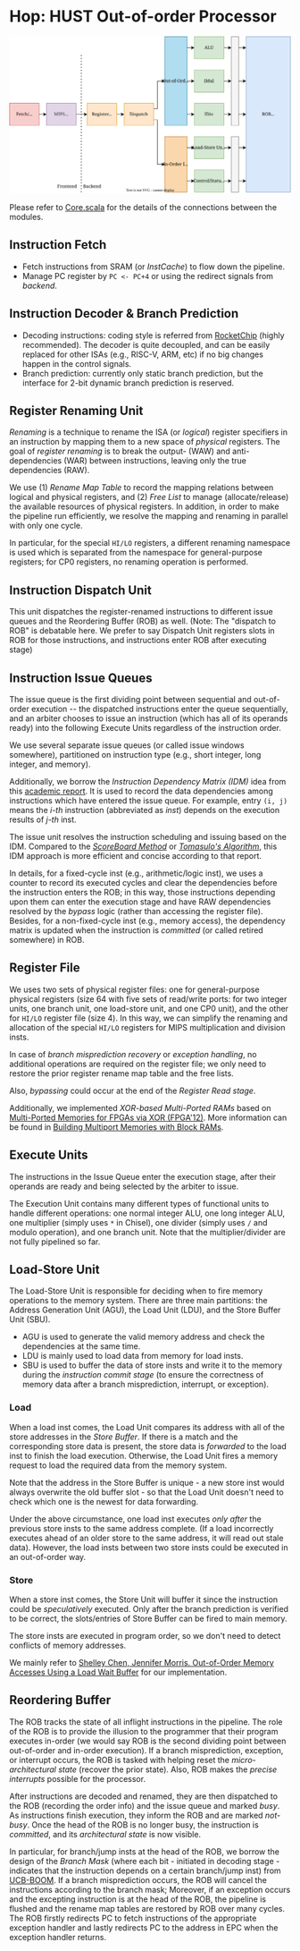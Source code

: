 # Hop: HUST Out-of-order Processor

![hop-cpu](./hop-cpu.svg)

Please refer to [Core.scala](../src/main/scala/Core.scala) for the details of the connections between the modules.

## Instruction Fetch

- Fetch instructions from SRAM (or *InstCache*) to flow down the pipeline.
- Manage PC register by `PC <- PC+4` or using the redirect signals from *backend*.

## Instruction Decoder & Branch Prediction

- Decoding instructions: coding style is referred from [RocketChip](https://github.com/chipsalliance/rocket-chip/blob/master/src/main/scala/rocket/IDecode.scala) (highly recommended). The decoder is quite decoupled, and can be easily replaced for other ISAs (e.g., RISC-V, ARM, etc) if no big changes happen in the control signals.
- Branch prediction: currently only static branch prediction, but the interface for 2-bit dynamic branch prediction is reserved.

## Register Renaming Unit

*Renaming* is a technique to rename the ISA (or *logical*) register specifiers in an instruction by mapping them to a new space of *physical* registers. The goal of *register renaming* is to break the output- (WAW) and anti-dependencies (WAR) between instructions, leaving only the true dependencies (RAW).

We use (1) *Rename Map Table* to record the mapping relations between logical and physical registers, and (2) *Free List* to manage (allocate/release) the available resources of physical registers. In addition, in order to make the pipeline run efficiently, we resolve the mapping and renaming in parallel with only one cycle.

In particular, for the special `HI/LO` registers, a different renaming namespace is used which is separated from the namespace for general-purpose registers; for CP0 registers, no renaming operation is performed.

## Instruction Dispatch Unit

This unit dispatches the register-renamed instructions to different issue queues and the Reordering Buffer (ROB) as well. (Note: The "dispatch to ROB" is debatable here. We prefer to say Dispatch Unit registers slots in ROB for those instructions, and instructions enter ROB after executing stage)

## Instruction Issue Queues

The issue queue is the first dividing point between sequential and out-of-order execution -- the dispatched instructions enter the queue sequentially, and an arbiter chooses to issue an instruction (which has all of its operands ready) into the following Execute Units regardless of the instruction order.

We use several separate issue queues (or called issue windows somewhere), partitioned on instruction type (e.g., short integer, long integer, and memory).

Additionally, we borrow the *Instruction Dependency Matrix (IDM)* idea from this [academic report](https://www.cs.uaf.edu/2012/fall/cs441/students/jl_out_of_order.pdf). It is used to record the data dependencies among instructions which have entered the issue queue. For example, entry `(i, j)` means the *i-th* instruction (abbreviated as *inst*) depends on the execution results of *j-th* inst.

The issue unit resolves the instruction scheduling and issuing based on the IDM. Compared to the [*ScoreBoard Method*](https://en.wikipedia.org/wiki/Scoreboarding) or [*Tomasulo's Algorithm*](https://en.wikipedia.org/wiki/Tomasulo%27s_algorithm), this IDM approach is more efficient and concise according to that report.

In details, for a fixed-cycle inst (e.g., arithmetic/logic inst), we uses a counter to record its executed cycles and clear the dependencies before the instruction enters the ROB; in this way, those instructions depending upon them can enter the execution stage and have RAW dependencies resolved by the *bypass* logic (rather than accessing the register file). Besides, for a non-fixed-cycle inst (e.g., memory access), the dependency matrix is updated when the instruction is *committed* (or called retired somewhere) in ROB.

## Register File

We uses two sets of physical register files: one for general-purpose physical registers (size 64 with five sets of read/write ports: for two integer units, one branch unit, one load-store unit, and one CP0 unit), and the other for `HI/LO` register file (size 4). In this way, we can simplify the renaming and allocation of the special `HI/LO` registers for MIPS multiplication and division insts.

In case of *branch misprediction recovery* or *exception handling*, no additional operations are required on the register file; we only need to restore the prior register rename map table and the free lists.

Also, *bypassing* could occur at the end of the *Register Read stage*.

Additionally, we implemented *XOR-based Multi-Ported RAMs* based on [Multi-Ported Memories for FPGAs via XOR (FPGA'12)](https://doi.org/10.1145/2145694.2145730). More information can be found in [Building Multiport Memories with Block RAMs](https://tomverbeure.github.io/2019/08/03/Multiport-Memories.html).

## Execute Units

The instructions in the Issue Queue enter the execution stage, after their operands are ready and being selected by the arbiter to issue.

The Execution Unit contains many different types of functional units to handle different operations: one normal integer ALU, one long integer ALU, one multiplier (simply uses `*` in Chisel), one divider (simply uses `/` and modulo operation), and one branch unit. Note that the multiplier/divider are not fully pipelined so far.

## Load-Store Unit

The Load-Store Unit is responsible for deciding when to fire memory operations to the memory system. There are three main partitions: the Address Generation Unit (AGU), the Load Unit (LDU), and the Store Buffer Unit (SBU).

- AGU is used to generate the valid memory address and check the dependencies at the same time.
- LDU is mainly used to load data from memory for load insts.
- SBU is used to buffer the data of store insts and write it to the memory during the *instruction commit stage* (to ensure the correctness of memory data after a branch misprediction, interrupt, or exception).

### Load

When a load inst comes, the Load Unit compares its address with all of the store addresses in the *Store Buffer*. If there is a match and the corresponding store data is present, the store data is *forwarded* to the load inst to finish the load execution. Otherwise, the Load Unit fires a memory request to load the required data from the memory system.

Note that the address in the Store Buffer is unique - a new store inst would always overwrite the old buffer slot - so that the Load Unit doesn't need to check which one is the newest for data forwarding.

Under the above circumstance, one load inst executes *only after* the previous store insts to the same address complete. (If a load incorrectly executes ahead of an older store to the same address, it will read out stale data). However, the load insts between two store insts could be executed in an out-of-order way.

### Store

When a store inst comes, the Store Unit will buffer it since the instruction could be *speculatively* executed. Only after the branch prediction is verified to be correct, the slots/entries of Store Buffer can be fired to main memory.

The store insts are executed in program order, so we don't need to detect conflicts of memory addresses.

We mainly refer to [Shelley Chen, Jennifer Morris. Out-of-Order Memory Accesses Using a Load Wait Buffer](http://users.ece.cmu.edu/~schen1/18-741_final_report.pdf) for our implementation.

## Reordering Buffer

The ROB tracks the state of all inflight instructions in the pipeline. The role of the ROB is to provide the illusion to the programmer that their program executes in-order (we would say ROB is the second dividing point between out-of-order and in-order execution). If a branch misprediction, exception, or interrupt occurs, the ROB is tasked with helping reset the *micro-architectural state* (recover the prior state). Also, ROB makes the *precise interrupts* possible for the processor.

After instructions are decoded and renamed, they are then dispatched to the ROB (recording the order info) and the issue queue and marked *busy*. As instructions finish execution, they inform the ROB and are marked *not-busy*. Once the head of the ROB is no longer busy, the instruction is *committed*, and its *architectural state* is now visible.

In particular, for branch/jump insts at the head of the ROB, we borrow the design of the *Branch Mask* (where each bit - initiated in decoding stage - indicates that the instruction depends on a certain branch/jump inst) from [UCB-BOOM](https://docs.boom-core.org/en/latest/sections/execution-stages.html?highlight=mask#branch-unit-branch-speculation). If a branch misprediction occurs, the ROB will cancel the instructions according to the branch mask; Moreover, if an exception occurs and the excepting instruction is at the head of the ROB, the pipeline is flushed and the rename map tables are restored by ROB over many cycles. The ROB firstly redirects PC to fetch instructions of the appropriate exception handler and lastly redirects PC to the address in EPC when the exception handler returns.
